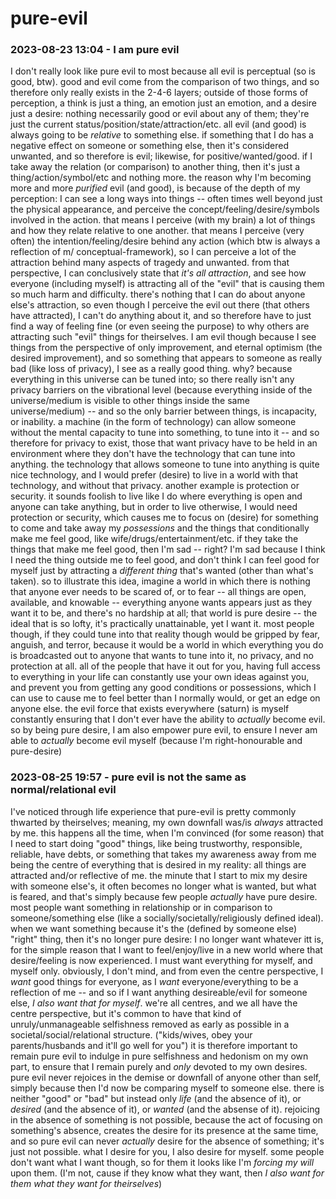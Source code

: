 # pure-evil

### 2023-08-23 13:04 - I am pure evil

I don't really look like pure evil to most because all evil is perceptual (so is good, btw). good and evil come from the comparison of two things, and so therefore only really exists in the 2-4-6 layers; outside of those forms of perception, a think is just a thing, an emotion just an emotion, and a desire just a desire: nothing necessarily good or evil about any of them; they're just the current status/position/state/attraction/etc.
  all evil (and good) is always going to be *relative* to something else. if something that I do has a negative effect on someone or something else, then it's considered unwanted, and so therefore is evil; likewise, for positive/wanted/good. if I take away the relation (or comparison) to another thing, then it's just a thing/action/symbol/etc and nothing more.
the reason why I'm becoming more and more *purified* evil (and good), is because of the depth of my perception: I can see a long ways into things -- often times well beyond just the physical appearance, and perceive the concept/feeling/desire/symbols involved in the action. that means I perceive (with my brain) a lot of things and how they relate relative to one another. that means I perceive (very often) the intention/feeling/desire behind any action (which btw is always a reflection of m/ conceptual-framework), so I can perceive a lot of the attraction behind many aspects of tragedy and unwanted. from that perspective, I can conclusively state that *it's all attraction*, and see how everyone (including myself) is attracting all of the "evil" that is causing them so much harm and difficulty.
there's nothing that I can do about anyone else's attraction, so even though I perceive the evil out there (that others have attracted), I can't do anything about it, and so therefore have to just find a way of feeling fine (or even seeing the purpose) to why others are attracting such "evil" things for theirselves.
  I am evil though because I see things from the perspective of only improvement, and eternal optimism (the desired improvement), and so something that appears to someone as really bad (like loss of privacy), I see as a really good thing.
    why? because everything in this universe can be tuned into; so there really isn't any privacy barriers on the vibrational level (because everything inside of the universe/medium is visible to other things inside the same universe/medium) -- and so the only barrier between things, is incapacity, or inability. a machine (in the form of technology) can allow someone without the mental capacity to tune into something, to tune into it -- and so therefore for privacy to exist, those that want privacy have to be held in an environment where they don't have the technology that can tune into anything. the technology that allows someone to tune into anything is quite nice technology, and I would prefer (desire) to live in a world with that technology, and without that privacy.
    another example is protection or security. it sounds foolish to live like I do where everything is open and anyone can take anything, but in order to live otherwise, I would need protection or security, which causes me to focus on (desire) for something to come and take away my *possessions* and the things that conditionally make me feel good, like wife/drugs/entertainment/etc. if they take the things that make me feel good, then I'm sad -- right? I'm sad because I think I need the thing outside me to feel good, and don't think I can feel good for myself just by attracting a *different thing* that's wanted (other than what's taken).
  so to illustrate this idea, imagine a world in which there is nothing that anyone ever needs to be scared of, or to fear -- all things are open, available, and knowable -- everything anyone wants appears just as they want it to be, and there's no hardship at all; that world is pure desire -- the ideal that is so lofty, it's practically unattainable, yet I want it. most people though, if they could tune into that reality though would be gripped by fear, anguish, and terror, because it would be a world in which everything you do is broadcasted out to anyone that wants to tune into it, no privacy, and no protection at all. all of the people that have it out for you, having full access to everything in your life can constantly use your own ideas against you, and prevent you from getting any good conditions or possessions, which I can use to cause me to feel better than I normally would, or get an edge on anyone else. the evil force that exists everywhere (saturn) is myself constantly ensuring that I don't ever have the ability to *actually* become evil.
    so by being pure desire, I am also empower pure evil, to ensure I never am able to *actually* become evil myself (because I'm right-honourable and pure-desire)

### 2023-08-25 19:57 - pure evil is not the same as normal/relational evil

I've noticed through life experience that pure-evil is pretty commonly thwarted by theirselves; meaning, my own downfall was/is *always* attracted by me.
  this happens all the time, when I'm convinced (for some reason) that I need to start doing "good" things, like being trustworthy, responsible, reliable, have debts, or something that takes my awareness away from me being the centre of everything that is desired in my reality: all things are attracted and/or reflective of me.
    the minute that I start to mix my desire with someone else's, it often becomes no longer what is wanted, but what is feared, and that's simply because few people *actually* have pure desire. most people want something in relationship or in comparison to someone/something else (like a socially/societally/religiously defined ideal). when we want something because it's the (defined by someone else) "right" thing, then it's no longer pure desire: I no longer want whatever itt is, for the simple reason that I want to feel/enjoy/live in a new world where that desire/feeling is now experienced. I must want everything for myself, and myself only.
      obviously, I don't mind, and from even the centre perspective, I *want* good things for everyone, as I *want* everyone/everything to be a reflection of me -- and so if I want anything desireable/evil for someone else, *I also want that for myself*.
        we're all centres, and we all have the centre perspective, but it's common to have that kind of unruly/unmanageable selfishness removed as early as possible in a societal/social/relational structure. ("kids/wives, obey your parents/husbands and it'll go well for you")
    it is therefore important to remain pure evil to indulge in pure selfishness and hedonism on my own part, to ensure that I remain purely and *only* devoted to my own desires.
  pure evil never rejoices in the demise or downfall of anyone other than self, simply because then I'd now be comparing myself to someone else. there is neither "good" or "bad" but instead only *life* (and the absence of it), or *desired* (and the absence of it), or *wanted* (and the absense of it).
    rejoicing in the absence of something is not possible, because the act of focusing on something's absence, creates the desire for its presence at the same time, and so pure evil can never *actually* desire for the absence of something; it's just not possible.
    what I desire for you, I also desire for myself. some people don't want what I want though, so for them it looks like I'm *forcing my will* upon them. (I'm not, cause if they know what they want, then *I also want for them what they want for theirselves*)
